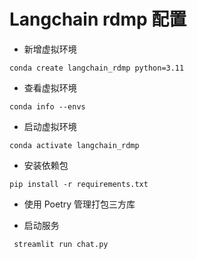 # Langchain rdmp 配置

- 新增虚拟环境

```
conda create langchain_rdmp python=3.11
```

- 查看虚拟环境
```
conda info --envs
```

- 启动虚拟环境
```
conda activate langchain_rdmp
```

- 安装依赖包
```
pip install -r requirements.txt 
```
- 使用 Poetry 管理打包三方库



- 启动服务
```
 streamlit run chat.py
```
